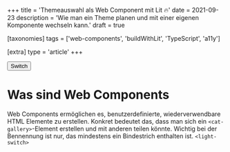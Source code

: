 +++
title = 'Themeauswahl als Web Component mit Lit 🔥'
date = 2021-09-23
description = 'Wie man ein Theme planen und mit einer eigenen Komponente wechseln kann.'
draft = true

[taxonomies]
tags = ['web-components', 'buildWithLit', 'TypeScript', 'a11y']

[extra]
type = 'article'
+++

<button id="light-switch">Switch</button>

<script>
    let lights = false;
    const lightSwitch = document.querySelector('#light-switch');

    lightSwitch.addEventListener('click', () => {
        lights = !lights;
        
        lights ? 
            document.documentElement.setAttribute('color-mode', 'dark') :
            document.documentElement.setAttribute('color-mode', 'light'); 
    });
</script>

# Was sind Web Components

Web Components ermöglichen es, benutzerdefinierte, wiederverwendbare HTML Elemente zu erstellen.
Konkret bedeutet das, dass man sich ein `<cat-gallery>`-Element erstellen und mit anderen teilen könnte.
Wichtig bei der Bennennung ist nur, das mindestens ein Bindestrich enthalten ist.
`<light-switch>`

<!-- more -->